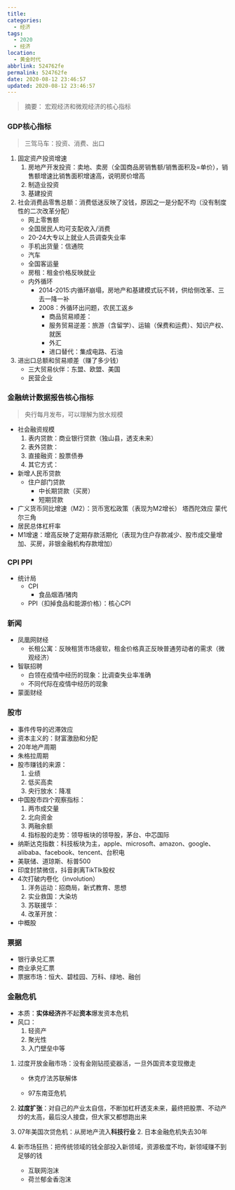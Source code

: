 ```yaml
---
title: 
categories:
  - 经济
tags:
  - 2020
  - 经济
location:
  - 黄金时代
abbrlink: 524762fe
permalink: 524762fe
date: 2020-08-12 23:46:57
updated: 2020-08-12 23:46:57
---
```


> 摘要： 宏观经济和微观经济的核心指标

<!-- more -->

### GDP核心指标

> 三驾马车：投资、消费、出口

1. 固定资产投资增速
   1. 房地产开发投资：卖地、卖房（全国商品房销售额/销售面积及=单价），销售额增速比销售面积增速高，说明房价增高
   2. 制造业投资
   3. 基建投资
2. 社会消费品零售总额：消费低迷反映了没钱，原因之一是分配不均（没有制度性的二次改革分配）
   - 网上零售额
   - 全国居民人均可支配收入/消费
   - 20-24大专以上就业人员调查失业率
   - 手机出货量：信通院
   - 汽车
   - 全国客运量
   - 房租：租金价格反映就业
   - 内外循环
     - 2014-2015:内循环崩塌，房地产和基建模式玩不转，供给侧改革、三去一降一补
     - 2008：外循环出问题，农民工返乡
       - 商品贸易顺差：
       - 服务贸易逆差：旅游（含留学）、运输（保费和运费）、知识产权、就医
       - 外汇
       - 进口替代：集成电路、石油
3. 进出口总额和贸易顺差（赚了多少钱）
   - 三大贸易伙伴：东盟、欧盟、美国
   - 民营企业

### 金融统计数据报告核心指标

> 央行每月发布，可以理解为放水规模

- 社会融资规模
  1. 表内贷款：商业银行贷款（独山县，透支未来）
  2. 表外贷款：
  3. 直接融资：股票债券
  4. 其它方式：
- 新增人民币贷款
  - 住户部门贷款
    - 中长期贷款（买房）
    - 短期贷款
- 广义货币同比增速（M2）：货币宽松政策（表现为M2增长） 塔西陀效应 蒙代尔三角
- 居民总体杠杆率
- M1增速：增高反映了定期存款活期化（表现为住户存款减少、股市成交量增加、买房，非银金融机构存款增加）

### CPI PPI

- 统计局
  - CPI
    - 食品烟酒/猪肉
  - PPI（扣掉食品和能源价格）：核心CPI

### 新闻

- 凤凰网财经
  - 长租公寓：反映租赁市场疲软，租金价格真正反映普通劳动者的需求（微观经济）
- 智联招聘
  - 白领在疫情中经历的现象：比调查失业率准确
  - 不同代际在疫情中经历的现象
- 蒙面财经

### 股市

- 事件传导的迟滞效应
- 资本主义的：财富激励和分配
- 20年地产周期
- 朱格拉周期
- 股市赚钱的来源：
  1. 业绩
  2. 低买高卖
  3. 央行放水：降准
- 中国股市四个观察指标：
  1. 两市成交量
  2. 北向资金
  3. 两融余额
  4. 指标股的走势：领导板块的领导股，茅台、中芯国际
- 纳斯达克指数：科技板块为主，apple、microsoft、amazon、google、alibaba、facebook、tencent、台积电
- 美联储、道琼斯、标普500
- 印度封禁微信，抖音剥离TikTlk股权
- 4次打破内卷化（involution）
  1. 洋务运动：招商局，新式教育、思想
  2. 实业救国：大染坊
  3. 苏联援华：
  4. 改革开放：
- 中概股

### 票据

- 银行承兑汇票
- 商业承兑汇票
- 票据市场：恒大、碧桂园、万科、绿地、融创

### 金融危机

- 本质：**实体经济**养不起**资本**爆发资本危机
- 风口：
  1. 轻资产
  2. 聚光性
  3. 入门壁垒中等

1. 过度开放金融市场：没有金刚钻揽瓷器活，一旦外国资本变现撤走

   - 休克疗法苏联解体

   - 97东南亚危机

2. **过度扩张**：对自己的产业太自信，不断加杠杆透支未来，最终把股票、不动产炒的太高，最后没人接盘，但大家又都想跑出来
1. 07年美国次贷危机：从房地产流入**科技行业**
   2. 日本金融危机失去30年
   
3. 新市场狂热：把传统领域的钱全部投入新领域，资源极度不均，新领域赚不到足够的钱

   - 互联网泡沫
   - 荷兰郁金香泡沫